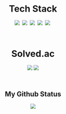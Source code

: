 <h1 align='center'>
    Tech Stack
</h1>

<p align='center'>
    <img src='https://img.shields.io/badge/c++-%2300599C.svg?style=for-the-badge&logo=c%2B%2B&logoColor=white'></a>&nbsp
    <img src='https://img.shields.io/badge/c%23-%23239120.svg?style=for-the-badge&logo=csharp&logoColor=white'></a>&nbsp
    <img src='https://img.shields.io/badge/python-3670A0?style=for-the-badge&logo=python&logoColor=ffdd54'></a>&nbsp
    <img src='https://img.shields.io/badge/unity-%23000000.svg?style=for-the-badge&logo=unity&logoColor=white'></a>&nbsp
    <img src='https://img.shields.io/badge/unrealengine-%23313131.svg?style=for-the-badge&logo=unrealengine&logoColor=white'></a>&nbsp
</p>

</br>

<h1 align='center'>
    Solved.ac
</h1>

<figure class='half' align='center'>
    <a href='link'><img src='http://mazassumnida.wtf/api/v2/generate_badge?boj=lee_seulbi'></a>
    <a href='link'><img src="http://mazandi.herokuapp.com/api?handle=lee_seulbi&theme=dark"></a>
</figure>

</br>

<h2 align='center'>
    My Github Status
</h2>
<div align='center'>
    <img src='https://github-readme-stats.vercel.app/api?username=Hyeonsoek'>
</div>